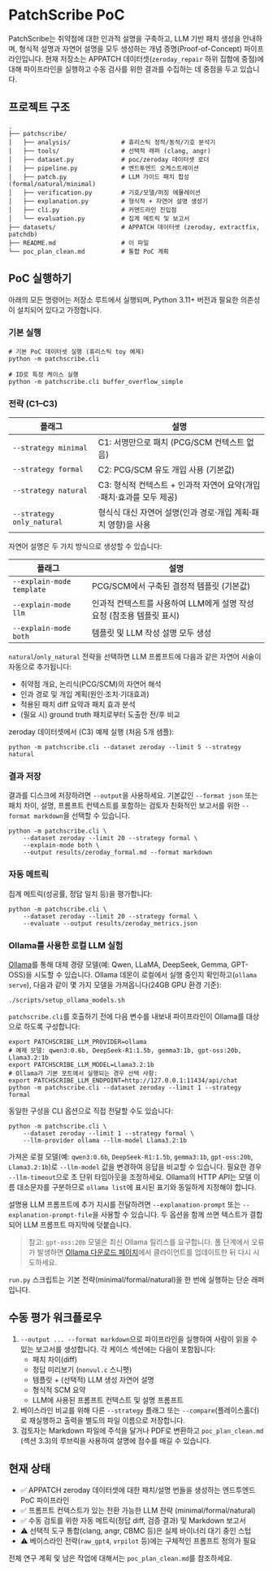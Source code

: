# PatchScribe PoC

PatchScribe는 취약점에 대한 인과적 설명을 구축하고, LLM 기반 패치 생성을 안내하며, 
형식적 설명과 자연어 설명을 모두 생성하는 개념 증명(Proof-of-Concept) 파이프라인입니다. 
현재 저장소는 APPATCH 데이터셋(`zeroday_repair` 하위 집합에 중점)에 대해 파이프라인을 
실행하고 수동 검사를 위한 결과를 수집하는 데 중점을 두고 있습니다.

## 프로젝트 구조

```
.
├── patchscribe/
│   ├── analysis/              # 휴리스틱 정적/동적/기호 분석기
│   ├── tools/                 # 선택적 래퍼 (clang, angr)
│   ├── dataset.py             # poc/zeroday 데이터셋 로더
│   ├── pipeline.py            # 엔드투엔드 오케스트레이션
│   ├── patch.py               # LLM 가이드 패치 합성 (formal/natural/minimal)
│   ├── verification.py        # 기호/모델/퍼징 에뮬레이션
│   ├── explanation.py         # 형식적 + 자연어 설명 생성기
│   ├── cli.py                 # 커맨드라인 진입점
│   └── evaluation.py          # 집계 메트릭 및 보고서
├── datasets/                  # APPATCH 데이터셋 (zeroday, extractfix, patchdb)
├── README.md                  # 이 파일
└── poc_plan_clean.md          # 통합 PoC 계획
```

## PoC 실행하기

아래의 모든 명령어는 저장소 루트에서 실행되며, Python 3.11+ 버전과 
필요한 의존성이 설치되어 있다고 가정합니다.

### 기본 실행

```
# 기본 PoC 데이터셋 실행 (휴리스틱 toy 예제)
python -m patchscribe.cli

# ID로 특정 케이스 실행
python -m patchscribe.cli buffer_overflow_simple
```

### 전략 (C1–C3)

| 플래그 | 설명 |
|------|-------------|
| `--strategy minimal` | C1: 서명만으로 패치 (PCG/SCM 컨텍스트 없음) |
| `--strategy formal`  | C2: PCG/SCM 유도 개입 사용 (기본값) |
| `--strategy natural` | C3: 형식적 컨텍스트 + 인과적 자연어 요약(개입·패치·효과를 모두 제공) |
| `--strategy only_natural` | 형식식 대신 자연어 설명(인과 경로·개입 계획·패치 영향)을 사용 |

자연어 설명은 두 가지 방식으로 생성할 수 있습니다:

| 플래그 | 설명 |
|------|-------------|
| `--explain-mode template` | PCG/SCM에서 구축된 결정적 템플릿 (기본값) |
| `--explain-mode llm`      | 인과적 컨텍스트를 사용하여 LLM에게 설명 작성 요청 (참조용 템플릿 표시) |
| `--explain-mode both`     | 템플릿 및 LLM 작성 설명 모두 생성 |

`natural`/`only_natural` 전략을 선택하면 LLM 프롬프트에 다음과 같은 자연어 서술이 자동으로
추가됩니다:
- 취약점 개요, 논리식(PCG/SCM)의 자연어 해석
- 인과 경로 및 개입 계획(원인·조치·기대효과)
- 적용된 패치 diff 요약과 패치 효과 분석
- (필요 시) ground truth 패치로부터 도출한 전/후 비교

zeroday 데이터셋에서 (C3) 예제 실행 (처음 5개 샘플):
```
python -m patchscribe.cli --dataset zeroday --limit 5 --strategy natural
```

### 결과 저장

결과를 디스크에 저장하려면 `--output`을 사용하세요. 기본값인 `--format json` 또는
패치 차이, 설명, 프롬프트 컨텍스트를 포함하는 검토자 친화적인 보고서를 위한
`--format markdown`을 선택할 수 있습니다.

```
python -m patchscribe.cli \
    --dataset zeroday --limit 20 --strategy formal \
    --explain-mode both \
    --output results/zeroday_formal.md --format markdown
```

### 자동 메트릭

집계 메트릭(성공률, 정답 일치 등)을 평가합니다:
```
python -m patchscribe.cli \
    --dataset zeroday --limit 20 --strategy formal \
    --evaluate --output results/zeroday_metrics.json
```

### Ollama를 사용한 로컬 LLM 실험

[Ollama](https://ollama.com/)를 통해 대체 경량 모델(예: Qwen, LLaMA, DeepSeek, Gemma, GPT-OSS)을 
시도할 수 있습니다. Ollama 데몬이 로컬에서 실행 중인지 확인하고(`ollama serve`), 
다음과 같이 몇 가지 모델을 가져옵니다(24GB GPU 환경 기준):

```
./scripts/setup_ollama_models.sh
```

`patchscribe.cli`를 호출하기 전에 다음 변수를 내보내 파이프라인이 Ollama를 
대상으로 하도록 구성합니다:

```
export PATCHSCRIBE_LLM_PROVIDER=ollama
# 예제 모델: qwen3:0.6b, DeepSeek-R1:1.5b, gemma3:1b, gpt-oss:20b, Llama3.2:1b
export PATCHSCRIBE_LLM_MODEL=Llama3.2:1b
# Ollama가 기본 포트에서 실행되는 경우 선택 사항:
export PATCHSCRIBE_LLM_ENDPOINT=http://127.0.0.1:11434/api/chat
python -m patchscribe.cli --dataset zeroday --limit 1 --strategy formal
```

동일한 구성을 CLI 옵션으로 직접 전달할 수도 있습니다:

```
python -m patchscribe.cli \
    --dataset zeroday --limit 1 --strategy formal \
    --llm-provider ollama --llm-model Llama3.2:1b
```

가져온 로컬 모델(예: `qwen3:0.6b`, `DeepSeek-R1:1.5b`, `gemma3:1b`, `gpt-oss:20b`, `Llama3.2:1b`)로 `--llm-model` 값을 
변경하여 응답을 비교할 수 있습니다. 필요한 경우 `--llm-timeout`으로 초 단위 타임아웃을 조정하세요.
Ollama의 HTTP API는 모델 이름 대소문자를 구분하므로 `ollama list`에 표시된 표기와 동일하게 지정해야 합니다.

설명용 LLM 프롬프트에 추가 지시를 전달하려면 `--explanation-prompt` 또는
`--explanation-prompt-file`을 사용할 수 있습니다. 두 옵션을 함께 쓰면 텍스트가 결합되어
LLM 프롬프트 마지막에 덧붙습니다.

> 참고: `gpt-oss:20b` 모델은 최신 Ollama 릴리스를 요구합니다. 풀 단계에서 오류가 발생하면
> [Ollama 다운로드 페이지](https://ollama.com/download)에서 클라이언트를 업데이트한 뒤 다시 시도하세요.

`run.py` 스크립트는 기본 전략(minimal/formal/natural)을 한 번에 실행하는 단순 래퍼입니다.

## 수동 평가 워크플로우

1. `--output ... --format markdown`으로 파이프라인을 실행하여 사람이 읽을 수 있는 
   보고서를 생성합니다. 각 케이스 섹션에는 다음이 포함됩니다:
   - 패치 차이(diff)
   - 정답 미리보기 (`nonvul.c` 스니펫)
   - 템플릿 + (선택적) LLM 생성 자연어 설명
   - 형식적 SCM 요약
   - LLM에 사용된 프롬프트 컨텍스트 및 설명 프롬프트
2. 베이스라인 비교를 위해 다른 `--strategy` 플래그 또는 `--compare`(플레이스홀더)로 
   재실행하고 출력을 별도의 파일 이름으로 저장합니다.
3. 검토자는 Markdown 파일에 주석을 달거나 PDF로 변환하고 `poc_plan_clean.md` 
   (섹션 3.3)의 루브릭을 사용하여 설명에 점수를 매길 수 있습니다.

## 현재 상태

- ✅ APPATCH zeroday 데이터셋에 대한 패치/설명 번들을 생성하는 엔드투엔드 PoC 파이프라인
- ✅ 프롬프트 컨텍스트가 있는 전환 가능한 LLM 전략 (minimal/formal/natural)
- ✅ 수동 검토를 위한 자동 메트릭(정답 diff, 검증 결과) 및 Markdown 보고서
- ⚠️ 선택적 도구 통합(clang, angr, CBMC 등)은 실제 바이너리 대기 중인 스텁
- ⚠️ 베이스라인 전략(`raw_gpt4`, `vrpilot` 등)에는 구체적인 프롬프트 정의가 필요

전체 연구 계획 및 남은 작업에 대해서는 `poc_plan_clean.md`를 참조하세요.
